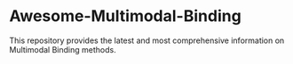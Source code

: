 # Awesome-Multimodal-Binding

This repository provides the latest and most comprehensive information on Multimodal Binding methods.

